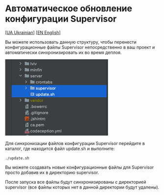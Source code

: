 Автоматическое обновление конфигурации Supervisor
=============================================
[[UA Ukrainian](README.ua.md)] [[EN English](../README.md)]

Вы можете использовать данную структуру, чтобы перенести конфигурационные файлы Supervisor непосредственно в ваш проект и автоматически синхронизировать их во время деплоя.

![пример](./img.png)

Для синхронизации файлов конфигурации Supervisor перейдите в каталог, где находится файл update.sh и выполните: 
````shell
./update.sh
````

Вы можете создавать новые конфигурационные файлы для Supervisor просто добавив их в директорию supervisor.

После запуска все файлы будут синхронизированы с директорией supervisor (все файлы которых нет в данной директории будут удалены).